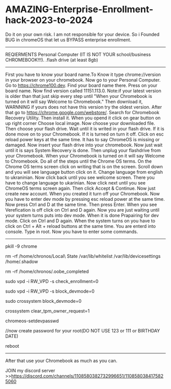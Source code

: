 # AMAZING-Enterprise-Enrollment-hack-2023-to-2024
Do it on your own risk. I am not responsible for your device.
So i Founded BUG in chromeOS that let us BYPASS enterprise enrollment.
________________________________________________________________
REQIERMENTS
Personal Computer (IT IS NOT YOUR school/business CHROMEBOOK!!!).
.flash drive (at least 8gb)
________________________________________________________________
First you have to know your board name.To Know it type chrome://version in your browser on your chromebook.
Now go to your Personal Computer.
Go to https://chrome100.dev.
Find your board name there.
Press on your board name. 
Now find version called 11151.113.0.
Note:if your latest version is older than that just skip every step until "When your Chromebook is turned on it will say Welcome to Chromebook."
Then download it,
WARNNING if yours does not have this version try the oldest version.
After that go to https://chrome.google.com/webstore/.
Search for Chromebook Recovery Utility.
Then install it.
When you opend it click on gear button on up right corner
Choose local image.
Now choose your downloaded file. 
Then choose your flash drive.
Wait until it is writed in your flash drive.
If it is done move on to your Chromebook.
If it is turned on turn it off.
Click on esc reload power keys at the same time.
It has to say ChromeOS is missing or damaged.
Now insert your flash drive into your chromebook.
Now just wait until it is says System Recovery is done.
Then unplug your flashdrive from your Chromebook.
When your Chromebook is turned on it will say Welcome to Chromebook.
Do all of the steps until the Chrome OS terms.
On the Chrome OS terms screen click on writing that is on the screen.
Scroll down and you will see language button click on it.
Change language from english to ukraninian.
Now click back until you see welcome screen.
There you have to change language to ukarinian.
Now click next until you see ChromeOS terms screen again.
Then click Accept & Continue.
Now just create new account.
When you created it turn off your Chromebook.
Now you have to enter dev mode by pressing esc reload power at the same time.
Now press Ctrl and D at the same time.
Then press Enter.
When you see Verefication is off click on Ctrl and D again. 
Now you are just waiting until your system turns puts into dev mode.
When it is done Prapairing for dev mode.
Click on Ctrl and D again.
When the system turns on you have to click on Ctrl + Alt + reload buttons at the same time.
You are enterd into console.
Type in root.
Now you have to enter some commands.
_______________________________________
pkill -9 chrome 

rm -rf /home/chronos/Local\ State /var/lib/whitelist /var/lib/devicesettings /home/.shadow



rm -rf /home/chronos/.oobe_completed



sudo vpd -i RW_VPD -s check_enrollment=0


sudo vpd -i RW_VPD -s block_devmode=0



sudo crossystem block_devmode=0



crossystem clear_tpm_owner_request=1


chromeos-setdevpasswd 

//now create password for your root(DO NOT USE 123 or 111 or BIRTHDAY DATE)


reboot


_______________________________________


After that use your Chromebook as much as you can.

JOIN my discord server >>https://discord.com/channels/1108580382732996651/1108580384175825060

